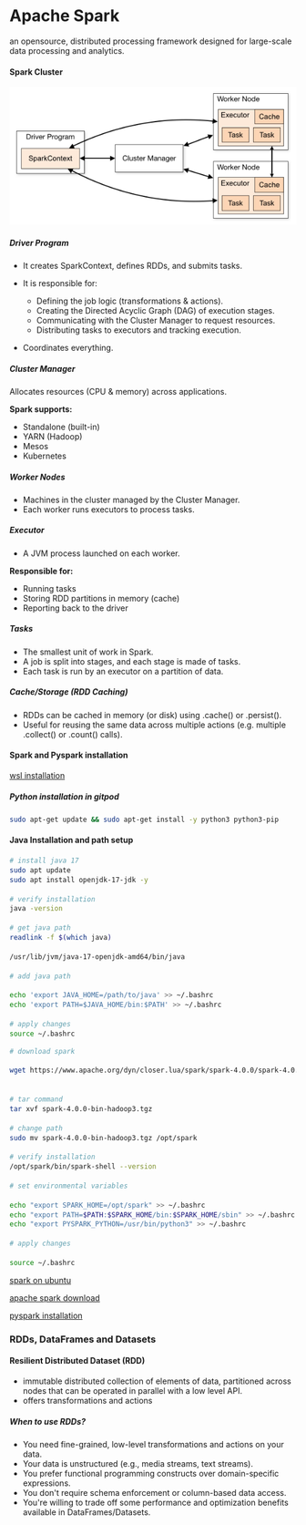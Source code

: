 # Apache Spark

an opensource, distributed processing framework designed for large-scale data processing and analytics.


#### Spark Cluster

![spark cluster](./images/spark-cluster-overview.png)


##### Driver Program

- It creates SparkContext, defines RDDs, and submits tasks.
- It is responsible for:

    - Defining the job logic (transformations & actions).
    - Creating the Directed Acyclic Graph (DAG) of execution stages.
    - Communicating with the Cluster Manager to request resources.
    - Distributing tasks to executors and tracking execution.

- Coordinates everything.

##### Cluster Manager

Allocates resources (CPU & memory) across applications.

**Spark supports:**

- Standalone (built-in)
- YARN (Hadoop)
- Mesos
- Kubernetes

##### Worker Nodes

- Machines in the cluster managed by the Cluster Manager.
- Each worker runs executors to process tasks.


##### Executor

- A JVM process launched on each worker.

**Responsible for:**

- Running tasks
- Storing RDD partitions in memory (cache)
- Reporting back to the driver


##### Tasks

- The smallest unit of work in Spark.
- A job is split into stages, and each stage is made of tasks.
- Each task is run by an executor on a partition of data.


##### Cache/Storage (RDD Caching)

- RDDs can be cached in memory (or disk) using .cache() or .persist().
- Useful for reusing the same data across multiple actions (e.g. multiple .collect() or .count() calls).

#### Spark and Pyspark installation

[wsl installation](https://learn.microsoft.com/en-us/windows/wsl/install)

##### Python installation in gitpod

```sh
sudo apt-get update && sudo apt-get install -y python3 python3-pip
```

#### Java Installation and path setup

```sh
# install java 17
sudo apt update
sudo apt install openjdk-17-jdk -y

# verify installation
java -version

# get java path
readlink -f $(which java)

/usr/lib/jvm/java-17-openjdk-amd64/bin/java

# add java path

echo 'export JAVA_HOME=/path/to/java' >> ~/.bashrc
echo 'export PATH=$JAVA_HOME/bin:$PATH' >> ~/.bashrc

# apply changes
source ~/.bashrc

```

```sh
# download spark

wget https://www.apache.org/dyn/closer.lua/spark/spark-4.0.0/spark-4.0.0-bin-hadoop3.tgz


# tar command
tar xvf spark-4.0.0-bin-hadoop3.tgz

# change path
sudo mv spark-4.0.0-bin-hadoop3.tgz /opt/spark

# verify installation
/opt/spark/bin/spark-shell --version

# set environmental variables

echo "export SPARK_HOME=/opt/spark" >> ~/.bashrc
echo "export PATH=$PATH:$SPARK_HOME/bin:$SPARK_HOME/sbin" >> ~/.bashrc
echo "export PYSPARK_PYTHON=/usr/bin/python3" >> ~/.bashrc

# apply changes

source ~/.bashrc

```

[spark on ubuntu](https://phoenixnap.com/kb/install-spark-on-ubuntu)

[apache spark download](https://spark.apache.org/downloads.html)

[pyspark installation](https://spark.apache.org/docs/latest/api/python/getting_started/install.html)


### RDDs, DataFrames and Datasets

#### Resilient Distributed Dataset (RDD)

- immutable distributed collection of elements of data, partitioned across nodes that can be operated in parallel with a low level API.
- offers transformations and actions

##### When to use RDDs?


- You need fine-grained, low-level transformations and actions on your data.
- Your data is unstructured (e.g., media streams, text streams).
- You prefer functional programming constructs over domain-specific expressions.
- You don't require schema enforcement or column-based data access.
- You're willing to trade off some performance and optimization benefits available in DataFrames/Datasets.
